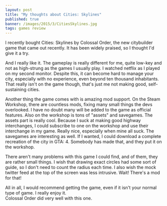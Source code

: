 ```yaml
---
layout: post
title: "My thoughts about Cities: Skylines"
published: true
banner: /images/2015/3/CitiesSkylines.jpg
tags: games review
---
```


I recently bought Cities: Skylines by Colossal Order, the new citybuilder game that came out recently.  It has
been widely praised, so I thought I'd give it a try.

And I really like it.  The gameplay is really different for me, quite low-key and not as high-strung as the
games I usually play.  I watched netflix as I played on my second monitor.  Despite this, it can become hard to
manage your city, especially with no experience, even beyond ten thousand inhabitants.  That really isn't on the
game though, that's just me not making good, self-sustaining cities.

Another thing the game comes with is amazing mod support.  On the Steam Workshop, there are countless mods,
fixing many small things the devs overlooked.  I have no doubt many will be added to the game as official
features.  Also on the workshop is tons of "assets" and savegames.  The assets part is really cool.  Because I
suck at making good highway interchanges, I could subscribe to one on the workshop and use their interchange in
my game.  Really nice, especially when mine all suck.  The savegames are interesting as well.  If I wanted, I
could download a complete recreation of the city in GTA: 4.  Somebody has made that, and they put it on the
workshop.

There aren't many problems with this game I could find, and of them, they are rather small things.  I wish that
drawing exact circles had some sort of guide, so I don't need to count the radius each time.  I also wish the
mock twitter feed at the top of the screen was less intrusive.  Wait! There's a mod for that!

All in all, I would recommend getting the game, even if it isn't your normal type of game.  I really enjoy it.  
Colossal Order did very well with this one.
